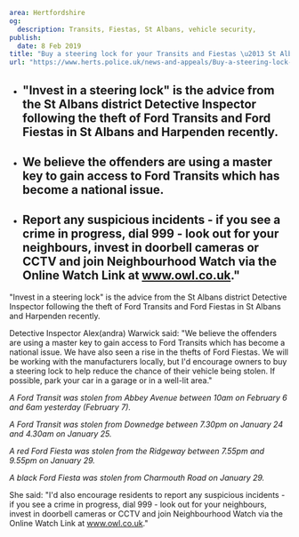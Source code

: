 ```yaml
area: Hertfordshire
og:
  description: Transits, Fiestas, St Albans, vehicle security,
publish:
  date: 8 Feb 2019
title: "Buy a steering lock for your Transits and Fiestas \u2013 St Albans"
url: "https://www.herts.police.uk/news-and-appeals/Buy-a-steering-lock-for-your-Transits-and-Fiestas\u2013St-Albans-2519"
```

* ## "Invest in a steering lock" is the advice from the St Albans district Detective Inspector following the theft of Ford Transits and Ford Fiestas in St Albans and Harpenden recently.

 * ## We believe the offenders are using a master key to gain access to Ford Transits which has become a national issue.

 * ## Report any suspicious incidents - if you see a crime in progress, dial 999 - look out for your neighbours, invest in doorbell cameras or CCTV and join Neighbourhood Watch via the Online Watch Link at www.owl.co.uk."

"Invest in a steering lock" is the advice from the St Albans district Detective Inspector following the theft of Ford Transits and Ford Fiestas in St Albans and Harpenden recently.

Detective Inspector Alex(andra) Warwick said: "We believe the offenders are using a master key to gain access to Ford Transits which has become a national issue. We have also seen a rise in the thefts of Ford Fiestas. We will be working with the manufacturers locally, but I'd encourage owners to buy a steering lock to help reduce the chance of their vehicle being stolen. If possible, park your car in a garage or in a well-lit area."

_A Ford Transit was stolen from Abbey Avenue between 10am on February 6 and 6am yesterday (February 7)._

_A Ford Transit was stolen from Downedge between 7.30pm on January 24 and 4.30am on January 25._

_A red Ford Fiesta was stolen from the Ridgeway between 7.55pm and 9.55pm on January 29._

_A black Ford Fiesta was stolen from Charmouth Road on January 29._

She said: "I'd also encourage residents to report any suspicious incidents - if you see a crime in progress, dial 999 - look out for your neighbours, invest in doorbell cameras or CCTV and join Neighbourhood Watch via the Online Watch Link at www.owl.co.uk."

